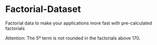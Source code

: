 # Factorial-Dataset
Factorial data to make your applications more fast with pre-calculated factorials

Attention: The 5º term is not rounded in the factorials above 170.
